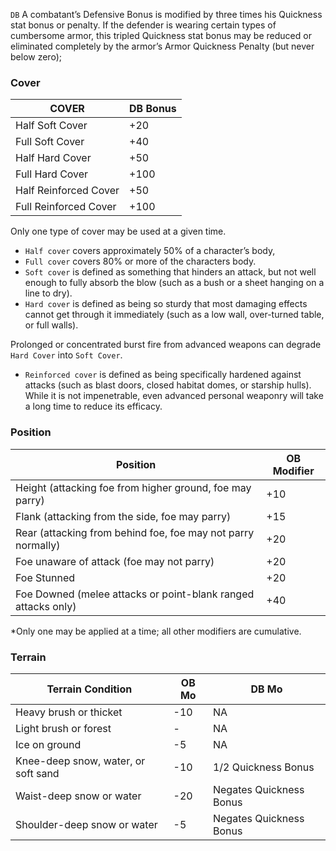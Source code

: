 `DB` A combatant’s Defensive Bonus is modified by three times his Quickness stat bonus or penalty. If the defender is wearing certain types of cumbersome armor, this tripled Quickness stat bonus may be reduced or eliminated completely by the armor’s Armor Quickness Penalty (but never below zero);

### Cover

| COVER | DB Bonus |
| --- | --- |
Half Soft Cover | +20
Full Soft Cover | +40
Half Hard Cover | +50
Full Hard Cover | +100
Half Reinforced Cover | +50
Full Reinforced Cover | +100

Only one type of cover may be used at a given time.

- `Half cover` covers approximately 50% of a character’s body,
- `Full cover` covers 80% or more of the characters body.
- `Soft cover` is defined as something that hinders an attack, but not well enough to fully absorb the blow (such as a bush or a
sheet hanging on a line to dry).
- `Hard cover` is defined as being so sturdy that most damaging effects cannot get through it immediately (such as a low wall, over-turned table, or full walls). 

Prolonged or concentrated burst fire from advanced weapons can degrade `Hard Cover` into `Soft Cover`.

- `Reinforced cover` is defined as being specifically hardened against attacks (such as blast doors, closed habitat domes, or starship hulls). While it is not impenetrable, even advanced personal weaponry will take a long time to reduce its efficacy.

### Position
| Position | OB Modifier
| --- | --- |
Height (attacking foe from higher ground, foe may parry) | +10
Flank (attacking from the side, foe may parry) | +15
Rear (attacking from behind foe, foe may not parry normally) | +20
Foe unaware of attack (foe may not parry) | +20
Foe Stunned | +20
Foe Downed (melee attacks or point-blank ranged attacks only) | +40

*Only one may be applied at a time; all other modifiers
are cumulative.

### Terrain
| Terrain Condition | OB Mo | DB Mo |
| --- | --- | --- |
Heavy brush or thicket | -10 | NA
Light brush or forest | - | NA
Ice on ground | -5 | NA
Knee-deep snow, water, or soft sand | -10 | 1/2 Quickness Bonus
Waist-deep snow or water | -20 | Negates Quickness Bonus
Shoulder-deep snow or water | -5 | Negates Quickness Bonus
